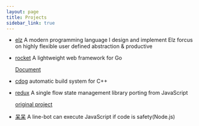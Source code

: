 ```yaml
---
layout: page
title: Projects
sidebar_link: true
---
```


- [elz](https://github.com/elz-lang/elz)
    A modern programming language I design and implement
    Elz forcus on highly flexible user defined abstraction & productive
- [rocket](https://github.com/dannypsnl/rocket)
    A lightweight web framework for Go

    [Document](https://dannypsnl.github.io/rocket)
- [cdog](https://github.com/dannypsnl/cdog)
    automatic build system for C++
- [redux](https://github.com/dannypsnl/redux)
    A single flow state management library porting from JavaScript

    [original project](https://github.com/reduxjs/redux)
- [呆呆](https://qr-official.line.me/M/JJgUuLg1zS.png)
    A line-bot can execute JavaScript if code is safety(Node.js)

